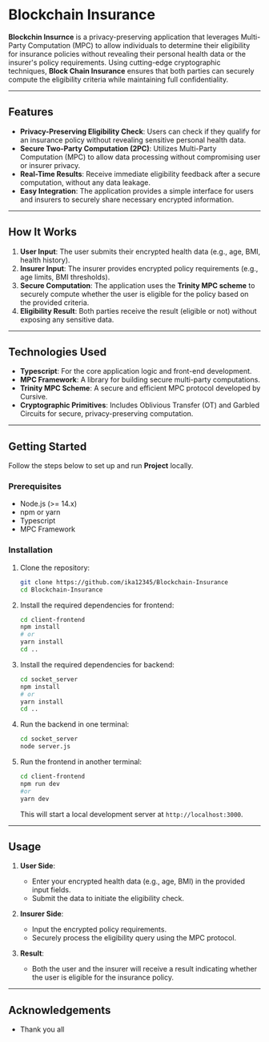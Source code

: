 # **Blockchain Insurance**

**Blockchin Insurnce** is a privacy-preserving application that leverages Multi-Party Computation (MPC) to allow individuals to determine their eligibility for insurance policies without revealing their personal health data or the insurer's policy requirements. Using cutting-edge cryptographic techniques, **Block Chain Insurance** ensures that both parties can securely compute the eligibility criteria while maintaining full confidentiality.

---

## **Features**

- **Privacy-Preserving Eligibility Check**: Users can check if they qualify for an insurance policy without revealing sensitive personal health data.
- **Secure Two-Party Computation (2PC)**: Utilizes Multi-Party Computation (MPC) to allow data processing without compromising user or insurer privacy.
- **Real-Time Results**: Receive immediate eligibility feedback after a secure computation, without any data leakage.
- **Easy Integration**: The application provides a simple interface for users and insurers to securely share necessary encrypted information.

---

## **How It Works**

1. **User Input**: The user submits their encrypted health data (e.g., age, BMI, health history).
2. **Insurer Input**: The insurer provides encrypted policy requirements (e.g., age limits, BMI thresholds).
3. **Secure Computation**: The application uses the **Trinity MPC scheme** to securely compute whether the user is eligible for the policy based on the provided criteria.
4. **Eligibility Result**: Both parties receive the result (eligible or not) without exposing any sensitive data.

---

## **Technologies Used**

- **Typescript**: For the core application logic and front-end development.
- **MPC Framework**: A library for building secure multi-party computations.
- **Trinity MPC Scheme**: A secure and efficient MPC protocol developed by Cursive.
- **Cryptographic Primitives**: Includes Oblivious Transfer (OT) and Garbled Circuits for secure, privacy-preserving computation.

---

## **Getting Started**

Follow the steps below to set up and run **Project** locally.

### Prerequisites

- Node.js (>= 14.x)
- npm or yarn
- Typescript
- MPC Framework

### Installation

1. Clone the repository:

   ```bash
   git clone https://github.com/ika12345/Blockchain-Insurance
   cd Blockchain-Insurance
   ```

2. Install the required dependencies for frontend:

   ```bash
   cd client-frontend
   npm install
   # or
   yarn install
   cd ..
   ```

3. Install the required dependencies for backend:

   ```bash
   cd socket_server
   npm install
   # or
   yarn install
   cd ..
   ```

4. Run the backend in one terminal:

   ```bash
   cd socket_server
   node server.js
   ```

5. Run the frontend in another terminal:

   ```bash
   cd client-frontend
   npm run dev
   #or
   yarn dev  
   ```


   This will start a local development server at `http://localhost:3000`.

---

## **Usage**

1. **User Side**:
   - Enter your encrypted health data (e.g., age, BMI) in the provided input fields.
   - Submit the data to initiate the eligibility check.

2. **Insurer Side**:
   - Input the encrypted policy requirements.
   - Securely process the eligibility query using the MPC protocol.

3. **Result**:
   - Both the user and the insurer will receive a result indicating whether the user is eligible for the insurance policy.

---

## **Acknowledgements**

- Thank you all 

